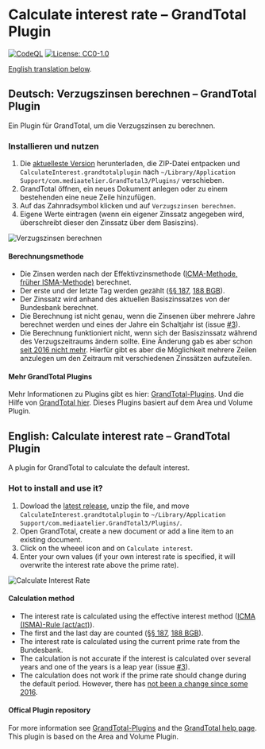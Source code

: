 # Calculate interest rate – GrandTotal Plugin

[![CodeQL](https://github.com/jajoho/Calculate-Interest-GrandTotal-Plugin/actions/workflows/codeql-analysis.yml/badge.svg)](https://github.com/jajoho/Calculate-Interest-GrandTotal-Plugin/actions/workflows/codeql-analysis.yml)
[![License: CC0-1.0](https://img.shields.io/badge/License-CC0_1.0-lightgrey.svg?style=flat&logo=appveyor)](./LICENSE)

[English translation below](#english-calculate-interest-rate--grandtotal-plugin).

## Deutsch: Verzugszinsen berechnen – GrandTotal Plugin

Ein Plugin für GrandTotal, um die Verzugszinsen zu berechnen.

### Installieren und nutzen

1. Die [aktuelleste Version](https://github.com/jajoho/Calculate-Interest-GrandTotal-Plugin/releases) herunterladen, die ZIP-Datei entpacken und `CalculateInterest.grandtotalplugin` nach `~/Library/Application Support/com.mediaatelier.GrandTotal3/Plugins/` verschieben.
2. GrandTotal öffnen, ein neues Dokument anlegen oder zu einem bestehenden eine neue Zeile hinzufügen.
3. Auf das Zahnradsymbol klicken und auf `Verzugszinsen berechnen`.
4. Eigene Werte eintragen (wenn ein eigener Zinssatz angegeben wird, überschreibt dieser den Zinssatz über dem Basiszins).

![Verzugszinsen berechnen](https://user-images.githubusercontent.com/15175599/152641374-c7db59d9-2bf1-45eb-ac41-897b7c4fdaa6.png)

#### Berechnungsmethode

- Die Zinsen werden nach der Effektivzinsmethode ([ICMA-Methode, früher ISMA-Methode)](https://de.wikipedia.org/wiki/Zinsberechnungsmethode#act/act_–_tagesgenaue_oder_Effektivzinsmethode_(ICMA-Methode,_früher_ISMA-Methode)) berechnet.
- Der erste und der letzte Tag werden gezählt ([§§ 187](https://www.gesetze-im-internet.de/bgb/__187.html), [188 BGB](https://www.gesetze-im-internet.de/bgb/__188.html)).
- Der Zinssatz wird anhand des aktuellen Basiszinssatzes von der Bundesbank berechnet.
- Die Berechnung ist nicht genau, wenn die Zinsenen über mehrere Jahre berechnet werden und eines der Jahre ein Schaltjahr ist (issue [#3](https://github.com/jajoho/Calculate-Interest-GrandTotal-Plugin/issues/3)).
- Die Berechnung funktioniert nicht, wenn sich der Basiszinssatz während des Verzugszeitraums ändern sollte. Eine Änderung gab es aber schon [seit 2016 nicht mehr](https://www.bundesbank.de/dynamic/action/de/statistiken/zeitreihen-datenbanken/zeitreihen-datenbank/723452/723452?listId=www_s510_mb02&tsId=BBK01.SU0115&dateSelect=2022). Hierfür gibt es aber die Möglichkeit mehrere Zeilen anzulegen um den Zeitraum mit verschiedenen Zinssätzen aufzuteilen.

#### Mehr GrandTotal Plugins

Mehr Informationen zu Plugins gibt es hier: [GrandTotal-Plugins](https://github.com/mediaatelier/GrandTotal-Plugins). Und die Hilfe von [GrandTotal hier](https://www.mediaatelier.com/GrandTotal7/help/?lang=de).
Dieses Plugins basiert auf dem Area und Volume Plugin.


## English: Calculate interest rate – GrandTotal Plugin

A plugin for GrandTotal to calculate the default interest.

### Hot to install and use it?

1. Dowload the [latest release](https://github.com/jajoho/Calculate-Interest-GrandTotal-Plugin/releases), unzip the file, and move `CalculateInterest.grandtotalplugin` to `~/Library/Application Support/com.mediaatelier.GrandTotal3/Plugins/`.
2. Open GrandTotal, create a new document or add a line item to an existing document.
3. Click on the wheeel icon and on `Calculate interest`.
4. Enter your own values (if your own interest rate is specified, it will overwrite the interest rate above the prime rate).

![Calculate Interest Rate](https://user-images.githubusercontent.com/15175599/152641465-27db9988-ff97-467b-8806-22ad7a6018de.png)

#### Calculation method

- The interest rate is calculated using the effective interest method ([ICMA (ISMA)-Rule (act/act)](https://en.wikipedia.org/wiki/Day_count_convention#Actual_methods)).
- The first and the last day are counted ([§§ 187](https://www.gesetze-im-internet.de/bgb/__187.html), [188 BGB](https://www.gesetze-im-internet.de/bgb/__188.html)).
- The interest rate is calculated using the current prime rate from the Bundesbank.
- The calculation is not accurate if the interest is calculated over several years and one of the years is a leap year (issue [#3](https://github.com/jajoho/Calculate-Interest-GrandTotal-Plugin/issues/3)).
- The calculation does not work if the prime rate should change during the default period. However, there has [not been a change since some 2016](https://www.bundesbank.de/dynamic/action/en/statistics/time-series-databases/time-series-databases/745582/745582?listId=www_s510_mb02&tsId=BBK01.SU0115&dateSelect=2022).

#### Offical Plugin repository

For more information see [GrandTotal-Plugins](https://github.com/mediaatelier/GrandTotal-Plugins) and the [GrandTotal help page](https://www.mediaatelier.com/GrandTotal7/help/?lang=en).
This plugin is based on the Area and Volume Plugin.
